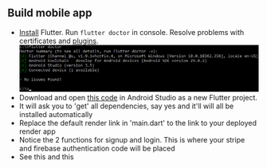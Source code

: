## Build mobile app
   * [Install](https://flutter.dev/docs/get-started/install) Flutter.
     Run `flutter doctor` in console.
     Resolve problems with certificates and [plugins](https://stackoverflow.com/a/52816669/7550928).
     ![`flutter doctor`](data/2019.10.02_flutter_doctor.jpg)
   * Download and open [this code](03_mobile_app) in Android Studio as a new Flutter project.
   * It will ask you to 'get' all dependencies, say yes and it'll will all be installed automatically
   * Replace the default render link in 'main.dart' to the link to your deployed render app
   * Notice the 2 functions for signup and login. This is where your stripe and firebase authentication code will be placed
   * See this and this
